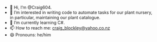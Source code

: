 - 👋 Hi, I’m @Craig604.
- 👀 I’m interested in writing code to automate tasks for our plant nursery, in particular, maintaining our plant catalogue.
- 🌱 I’m currently learning C#.
- 📫 How to reach me: craig_blockley@yahoo.co.nz
- 😄 Pronouns: he/him

<!---
Craig604/Craig604 is a ✨ special ✨ repository because its `README.md` (this file) appears on your GitHub profile.
You can click the Preview link to take a look at your changes.
--->
